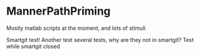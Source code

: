 # MannerPathPriming

Mostly matlab scripts at the moment, and lots of stimuli

Smartgit test!
Another test
several tests, why are they not in smartgit?
Test while smartgit closed